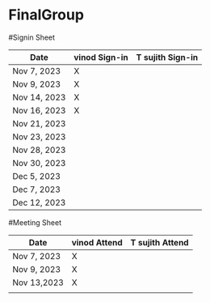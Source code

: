 # FinalGroup

#Signin Sheet

| Date        | vinod Sign-in    | T sujith Sign-in |
|-------------|------------------|------------------|
| Nov 7, 2023 |       X          |                  |
| Nov 9, 2023 |       X          |                  |              
| Nov 14, 2023|       X          |                  |
| Nov 16, 2023|       X          |                  |
| Nov 21, 2023|                  |                  |
| Nov 23, 2023|                  |                  |
| Nov 28, 2023|                  |                  |
| Nov 30, 2023|                  |                  |
| Dec 5, 2023 |                  |                  |
| Dec 7, 2023 |                  |                  |
| Dec 12, 2023|                  |                  |







#Meeting Sheet

| Date        |   vinod Attend   | T sujith Attend  |
|-------------|------------------|------------------|
| Nov 7, 2023 |        X         |                  |       
| Nov 9, 2023 |        X         |                  |  
| Nov 13,2023 |        X         |                  |
|             |                  |                  |              

